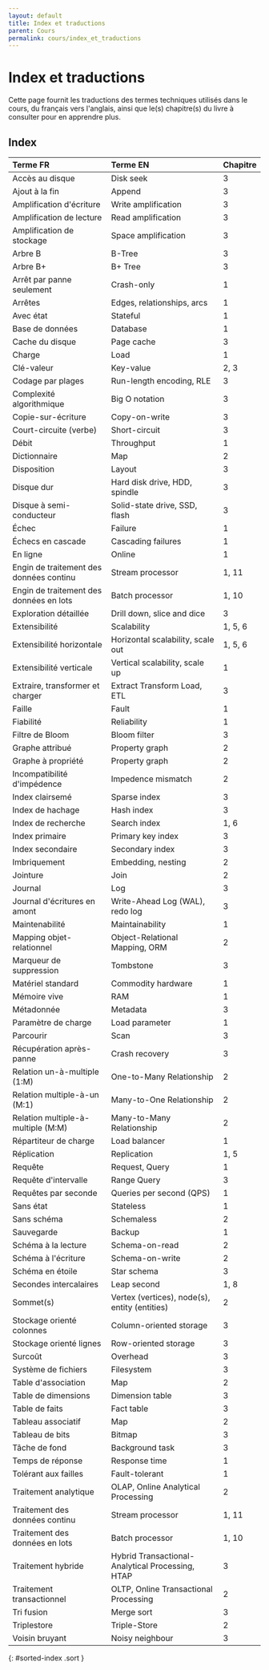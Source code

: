 ```yaml
---
layout: default
title: Index et traductions
parent: Cours
permalink: cours/index_et_traductions
---
```


# Index et traductions

Cette page fournit les traductions des termes techniques utilisés dans le cours, du français vers l'anglais, ainsi que
le(s) chapitre(s) du livre à consulter pour en apprendre plus.

## Index

| Terme FR | Terme EN | Chapitre |
| :------- | :------- | :------- |
| Accès au disque | Disk seek | 3 |
| Ajout à la fin | Append | 3 |
| Amplification d'écriture | Write amplification | 3 |
| Amplification de lecture | Read amplification | 3 |
| Amplification de stockage | Space amplification | 3 |
| Arbre B | B-Tree | 3 |
| Arbre B+ | B+ Tree | 3 |
| Arrêt par panne seulement | Crash-only | 1 |
| Arrêtes | Edges, relationships, arcs | 1 |
| Avec état | Stateful | 1 |
| Base de données | Database | 1 |
| Cache du disque | Page cache | 3 |
| Charge | Load | 1 |
| Clé-valeur | Key-value | 2, 3 |
| Codage par plages | Run-length encoding, RLE | 3 |
| Complexité algorithmique | Big O notation | 3 |
| Copie-sur-écriture | Copy-on-write | 3 |
| Court-circuite (verbe) | Short-circuit | 3 |
| Débit | Throughput | 1 |
| Dictionnaire | Map | 2 |
| Disposition | Layout | 3 |
| Disque dur | Hard disk drive, HDD, spindle | 3 |
| Disque à semi-conducteur | Solid-state drive, SSD, flash | 3 |
| Échec | Failure | 1 |
| Échecs en cascade | Cascading failures | 1 |
| En ligne | Online | 1 |
| Engin de traitement des données continu | Stream processor | 1, 11 |
| Engin de traitement des données en lots | Batch processor | 1, 10 |
| Exploration détaillée | Drill down, slice and dice | 3 |
| Extensibilité | Scalability | 1, 5, 6 |
| Extensibilité horizontale | Horizontal scalability, scale out | 1, 5, 6 |
| Extensibilité verticale | Vertical scalability, scale up | 1 |
| Extraire, transformer et charger | Extract Transform Load, ETL | 3 |
| Faille | Fault | 1 |
| Fiabilité | Reliability | 1 |
| Filtre de Bloom | Bloom filter | 3 |
| Graphe attribué | Property graph | 2 |
| Graphe à propriété | Property graph | 2 |
| Incompatibilité d'impédence | Impedence mismatch | 2 |
| Index clairsemé | Sparse index | 3 |
| Index de hachage | Hash index | 3 |
| Index de recherche | Search index | 1, 6 |
| Index primaire | Primary key index | 3 |
| Index secondaire | Secondary index | 3 |
| Imbriquement | Embedding, nesting | 2 |
| Jointure | Join | 2 |
| Journal | Log | 3 |
| Journal d'écritures en amont | Write-Ahead Log (WAL), redo log | 3 |
| Maintenabilité | Maintainability | 1 |
| Mapping objet-relationnel | Object-Relational Mapping, ORM | 2 |
| Marqueur de suppression | Tombstone | 3 |
| Matériel standard | Commodity hardware | 1 |
| Mémoire vive | RAM | 1 |
| Métadonnée | Metadata | 3 |
| Paramètre de charge | Load parameter | 1 |
| Parcourir | Scan | 3 |
| Récupération après-panne | Crash recovery | 3 |
| Relation un-à-multiple (1:M) | One-to-Many Relationship | 2 |
| Relation multiple-à-un (M:1) | Many-to-One Relationship | 2 |
| Relation multiple-à-multiple (M:M) | Many-to-Many Relationship | 2 |
| Répartiteur de charge | Load balancer | 1 |
| Réplication | Replication | 1, 5 |
| Requête | Request, Query | 1 |
| Requête d'intervalle | Range Query | 3 |
| Requêtes par seconde | Queries per second (QPS) | 1 |
| Sans état | Stateless | 1 |
| Sans schéma | Schemaless | 2 |
| Sauvegarde | Backup | 1 |
| Schéma à la lecture | Schema-on-read | 2 |
| Schéma à l'écriture | Schema-on-write | 2 |
| Schéma en étoile | Star schema | 3 |
| Secondes intercalaires | Leap second | 1, 8 |
| Sommet(s) | Vertex (vertices), node(s), entity (entities) | 2 |
| Stockage orienté colonnes | Column-oriented storage | 3 |
| Stockage orienté lignes | Row-oriented storage | 3 |
| Surcoût | Overhead | 3 |
| Système de fichiers | Filesystem | 3 |
| Table d'association | Map | 2 |
| Table de dimensions | Dimension table | 3 |
| Table de faits | Fact table | 3 |
| Tableau associatif | Map | 2 |
| Tableau de bits | Bitmap | 3 |
| Tâche de fond | Background task | 3 |
| Temps de réponse | Response time | 1 |
| Tolérant aux failles | Fault-tolerant | 1 |
| Traitement analytique | OLAP, Online Analytical Processing | 2 |
| Traitement des données continu | Stream processor | 1, 11 |
| Traitement des données en lots | Batch processor | 1, 10 |
| Traitement hybride | Hybrid Transactional-Analytical Processing, HTAP | 3 |
| Traitement transactionnel | OLTP, Online Transactional Processing | 2 |
| Tri fusion | Merge sort | 3 |
| Triplestore | Triple-Store | 2 |
| Voisin bruyant | Noisy neighbour | 3 |
{: #sorted-index .sort }

<script src="{{ site.baseurl }}/assets/tablesort.js/tablesort.min.js"></script>
<script>
  new Tablesort(document.getElementById('sorted-index'));
</script>

